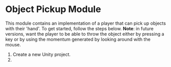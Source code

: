 # Object Pickup Module
This module contains an implementation of a player that can pick up objects with their 'hand'. To get started, follow the steps below.
**Note**: in future versions, want the player to be able to throw the object either by pressing a key or by using the momentum generated by looking around with the mouse.
1. Create a new Unity project.
2. 